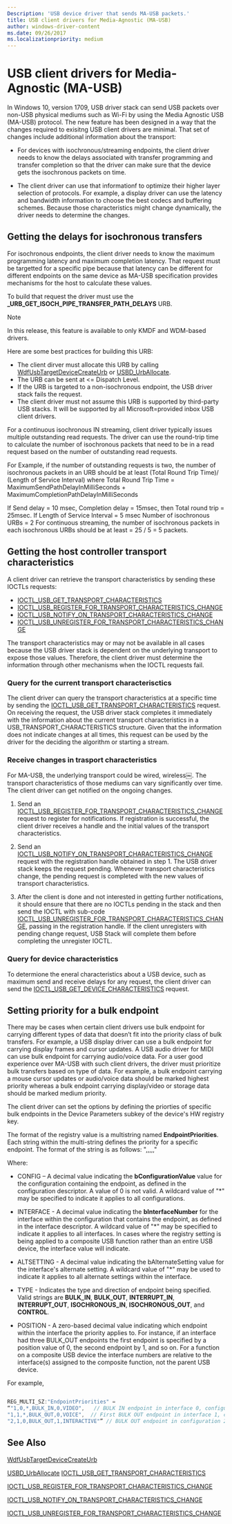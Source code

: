 ```yaml
---
Description: 'USB device driver that sends MA-USB packets.'
title: USB client drivers for Media-Agnostic (MA-USB)
author: windows-driver-content
ms.date: 09/26/2017
ms.localizationpriority: medium
---
```


# USB client drivers for Media-Agnostic (MA-USB)

In Windows 10, version 1709, USB driver stack can send USB packets over non-USB physical mediums such as Wi-Fi by using the Media Agnostic USB (MA-USB) protocol. The new feature has been designed in a way that the changes required to exisitng USB client drivers are minimal. That set of changes include additional information about the transport:

-   For devices with isochronous/streaming endpoints, the client driver needs to know the delays associated with transfer programming and transfer completion so that the driver can make sure that the device gets the isochronous packets on time.

-   The client driver can use that informationf to optimize their higher layer selection of protocols. For example, a display driver can use the  latency and bandwidth information to choose the best codecs and buffering schemes. Because those characteristics might change dynamically, the driver needs to determine the changes.

## Getting the delays for isochronous transfers

For isochronous endpoints, the client driver needs to know the maximum programming latency and maximum completion latency. That request must be targetted for a specific pipe because that latency can be different for different endpoints on the same device as MA-USB specification provides mechanisms for the host to calculate these values. 

To build that request the driver must use the **_URB_GET_ISOCH_PIPE_TRANSFER_PATH_DELAYS** URB.

> [!NOTE]
> In this release, this feature is available to only KMDF and WDM-based drivers. 

Here are some best practices for building this URB:


-    The client dirver must allocate this URB by calling [WdfUsbTargetDeviceCreateUrb](https://msdn.microsoft.com/library/windows/hardware/hh439423) or [USBD_UrbAllocate](https://msdn.microsoft.com/library/windows/hardware/hh406250). 
- The URB can be sent at <= Dispatch Level.
- If the URB is targeted to a non-isochronous endpoint, the USB driver stack fails the request.
- The client driver must not assume this URB is supported by third-party USB stacks. It will be supported by all Microsoft=provided inbox USB client drivers.
 
For a continuous isochronous IN streaming, client driver typically issues multiple outstanding read requests. The driver can use the round-trip time to calculate the number of isochronous packets that need to be in a read request based on the number of outstanding read requests.

For Example, if the number of outstanding requests is two, the number of isochronous packets in an URB should be at least (Total Round Trip Time)/ (Length of Service Interval) where Total Round Trip Time = MaximumSendPathDelayInMilliSeconds + MaximumCompletionPathDelayInMilliSeconds

If Send delay = 10 msec, Completion delay = 15msec, then Total round trip = 25msec.
If Length of Service Interval = 5 msec
Number of isochronous URBs = 2
For continuous streaming, the number of isochronous packets in each isochronous URBs should be at least = 25 / 5 = 5 packets.

## Getting the host controller transport characteristics
A client driver can retrieve the transport characteristics by sending these IOCTLs requests:

-    [IOCTL_USB_GET_TRANSPORT_CHARACTERISTICS](http://msdn.microsoft.com/Library/Windows/Hardware/36CF2034-C816-421A-8B59-A4DC4EFFEB70)
-    [IOCTL_USB_REGISTER_FOR_TRANSPORT_CHARACTERISTICS_CHANGE](http://msdn.microsoft.com/Library/Windows/Hardware/4192501F-5A30-463C-924D-CD4F2C8C3764)
-    [IOCTL_USB_NOTIFY_ON_TRANSPORT_CHARACTERISTICS_CHANGE](http://msdn.microsoft.com/Library/Windows/Hardware/1B71794C-EBAD-4F6C-A71C-C0D419D486BE) 
-    [IOCTL_USB_UNREGISTER_FOR_TRANSPORT_CHARACTERISTICS_CHANGE](https://msdn.microsoft.com/Library/Windows/Hardware/A6D17761-4E5F-42FC-AB40-C2BCE7769243)

The transport characteristics may or may not be available in all cases because the USB driver stack is dependent on the underlying transport to expose those values. Therefore, the client driver must determine the information through other mechanisms when the IOCTL requests fail. 

### Query for the current transport characterisctics

The client driver can query the transport characteristics at a specific time by sending the   [IOCTL_USB_GET_TRANSPORT_CHARACTERISTICS](http://msdn.microsoft.com/Library/Windows/Hardware/36CF2034-C816-421A-8B59-A4DC4EFFEB70) request. On receiving the request, the USB driver stack completes it immediately with the information about the current transport characteristics in a USB_TRANSPORT_CHARACTERISTICS structure. Given that the information does not indicate changes at all times, this request can be used by the driver for the deciding the algorithm or starting a stream. 

### Receive changes in trasport characteristics
For MA-USB, the underlying transport could be wired, wireless￼. The transport characteristics of those mediums can vary significantly over time. The client driver can get notified on the ongoing changes.

1.    Send an [IOCTL_USB_REGISTER_FOR_TRANSPORT_CHARACTERISTICS_CHANGE](http://msdn.microsoft.com/Library/Windows/Hardware/4192501F-5A30-463C-924D-CD4F2C8C3764) request 
to register for notifications. If registration is successful, the client driver receives a handle and the initial values of the transport characteristics.

2.	Send an [IOCTL_USB_NOTIFY_ON_TRANSPORT_CHARACTERISTICS_CHANGE](http://msdn.microsoft.com/Library/Windows/Hardware/1B71794C-EBAD-4F6C-A71C-C0D419D486BE) request with the registration handle obtained in step 1. The USB driver stack keeps the request pending. Whenever transport characteristics change, the pending request is completed with the new values of transport characteristics.

3.	After the client is done and not interested in getting further notifications, it should ensure that there are no IOCTLs pending in the stack and then send the IOCTL with sub-code [IOCTL_USB_UNREGISTER_FOR_TRANSPORT_CHARACTERISTICS_CHANGE](https://msdn.microsoft.com/Library/Windows/Hardware/A6D17761-4E5F-42FC-AB40-C2BCE7769243), passing in the registration handle. If the client unregisters with pending change request, USB Stack will complete them before completing the unregister IOCTL.

### Query for device characteristics

To determione the eneral characteristics about a USB device, such as maximum send and receive delays for any request, the client driver can send the  [IOCTL_USB_GET_DEVICE_CHARACTERISTICS](http://msdn.microsoft.com/Library/Windows/Hardware/D4A8DE43-3E81-4A1C-B1C0-ABE6000D9F11) request.

## Setting priority for a bulk endpoint

There may be cases when certain client drivers use bulk endpoint for carrying different types of data that doesn’t fit into the priority class of bulk transfers. For example, 
a USB display driver can use a bulk endpoint for carrying display frames and cursor updates. A USB audio driver for MIDI can use bulk endpoint for carrying audio/voice data.
For a user good experience over MA-USB with such client drivers, the driver must prioritize bulk transfers based on type of data. For example, a bulk endpoint carrying a mouse cursor updates or audio/voice data should be marked highest priority whereas a bulk endpoint carrying display/video or storage data should be marked medium priority.

The client driver can set the options by defining the priorties of specific bulk endpoints in the Device Parameters subkey of the device's HW registry key.  

The format of the registry value is a multistring named **EndpointPriorities**.  Each string within the multi-string defines the priority for a specific endpoint.  The format of the string is as follows:
    "<CONFIG>,<INTERFACE>,<ALTSETTING>,<TYPE>,<ORDER>,<PRIORITY>"

Where:

-    CONFIG – A decimal value indicating the **bConfigurationValue** value for the configuration containing the endpoint, as defined in the configuration descriptor.  A value of 0 is not valid.  A wildcard value of "*" may be specified to indicate it applies to all configurations.

-    INTERFACE - A decimal value indicating the **bInterfaceNumber** for the interface within the configuration that contains the endpoint, as defined in the interface descriptor.  A wildcard value of "*" may be specified to indicate it applies to all interfaces.  In cases where the registry setting is being applied to a composite USB function rather than an entire USB device, the interface value will indicate.

-    ALTSETTING - A decimal value indicating the bAlternateSetting value for the interface's alternate setting.  A wildcard value of "*" may be used to indicate it applies to all alternate settings within the interface.

-    TYPE - Indicates the type and direction of endpoint being specified.  Valid strings are **BULK_IN**, **BULK_OUT**, **INTERRUPT_IN**, **INTERRUPT_OUT**, **ISOCHRONOUS_IN**, **ISOCHRONOUS_OUT**, and **CONTROL**.  

-    POSITION - A zero-based decimal value indicating which endpoint within the interface the priority applies to.  For instance, if an interface had three BULK_OUT endpoints the first endpoint is specified by a position value of 0, the second endpoint by 1, and so on.  For a function on a composite USB device the interface numbers are relative to the interface(s) assigned to the composite function, not the parent USB device.

For example,

```cpp

REG_MULTI_SZ:"EndpointPriorities" = 
“"1,0,*,BULK_IN,0,VIDEO",   // BULK IN endpoint in interface 0, configuration 1, all alternate settings has VIDEO priority. 
"1,1,*,BULK_OUT,0,VOICE",  // First BULK OUT endpoint in interface 1, configuration 1, all alternate settings has VOICE priority. 
"2,1,0,BULK_OUT,1,INTERACTIVE"” // BULK OUT endpoint in configuration 2, interface 1, alt setting 1 has INTERACTIVE priority.

```
## See Also
[WdfUsbTargetDeviceCreateUrb](https://msdn.microsoft.com/library/windows/hardware/hh439423)

[USBD_UrbAllocate](https://msdn.microsoft.com/library/windows/hardware/hh406250)
[IOCTL_USB_GET_TRANSPORT_CHARACTERISTICS](http://msdn.microsoft.com/Library/Windows/Hardware/36CF2034-C816-421A-8B59-A4DC4EFFEB70)

[IOCTL_USB_REGISTER_FOR_TRANSPORT_CHARACTERISTICS_CHANGE](http://msdn.microsoft.com/Library/Windows/Hardware/4192501F-5A30-463C-924D-CD4F2C8C3764)

[IOCTL_USB_NOTIFY_ON_TRANSPORT_CHARACTERISTICS_CHANGE](http://msdn.microsoft.com/Library/Windows/Hardware/1B71794C-EBAD-4F6C-A71C-C0D419D486BE)

[IOCTL_USB_UNREGISTER_FOR_TRANSPORT_CHARACTERISTICS_CHANGE](https://msdn.microsoft.com/Library/Windows/Hardware/A6D17761-4E5F-42FC-AB40-C2BCE7769243)
